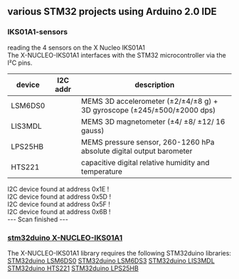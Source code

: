 ## various STM32 projects using Arduino 2.0 IDE

### IKS01A1-sensors
reading the 4 sensors on the X Nucleo IKS01A1  
The X-NUCLEO-IKS01A1 interfaces with the STM32 microcontroller via the I²C pins.

device  | I2C addr  | description
------- |-----------|------------
LSM6DS0 |           | MEMS 3D accelerometer (±2/±4/±8 g) + 3D gyroscope (±245/±500/±2000 dps)
LIS3MDL |           | MEMS 3D magnetometer (±4/ ±8/ ±12/ 16 gauss)
LPS25HB |           | MEMS pressure sensor, 260-1260 hPa absolute digital output barometer
HTS221  |           | capacitive digital relative humidity and temperature


I2C device found at address 0x1E  !  
I2C device found at address 0x5D  !  
I2C device found at address 0x5F  !  
I2C device found at address 0x6B  !  
--- Scan finished ---  

### [stm32duino X-NUCLEO-IKS01A1](https://github.com/stm32duino/X-NUCLEO-IKS01A1)
The X-NUCLEO-IKS01A1 library requires the following STM32duino libraries:
[STM32duino LSM6DS0](https://github.com/stm32duino/LSM6DS0)
[STM32duino LSM6DS3](https://github.com/stm32duino/LSM6DS3)
[STM32duino LIS3MDL](https://github.com/stm32duino/LIS3MDL)
[STM32duino HTS221](https://github.com/stm32duino/HTS221)
[STM32duino LPS25HB](https://github.com/stm32duino/LPS25HB)

